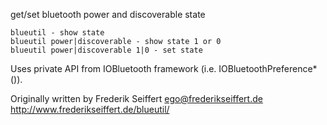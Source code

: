 get/set bluetooth power and discoverable state

    blueutil - show state
    blueutil power|discoverable - show state 1 or 0
    blueutil power|discoverable 1|0 - set state

Uses private API from IOBluetooth framework (i.e. IOBluetoothPreference*()).

Originally written by Frederik Seiffert <ego@frederikseiffert.de> <http://www.frederikseiffert.de/blueutil/>

